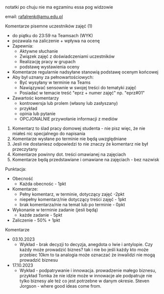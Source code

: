 notatki po chuju nie ma egzaminu essa pog widzowie

email: rafalrenk@amu.edu.pl

Komentarze pisemne uczestników zajęć (1)
- do piątku do 23:59 na Teamsach (WYK)
- pozawala na zaliczenie + wpływa na ocenę
- Zapewnia:
	- Aktywne słuchanie
	- Związek zajęć z doświadczeniami uczestników
	- Realizację pracy w grupach
	- podstawę wystawienia oceny
- Komentarze regularnie nadsyłane stanowią podstawę ocenym końcowej
- Aby był uznany za pełnowartościowych:
	- Być wysyłany w terminie na Teams
	- Nawiązywać sensownie w swojej treści do tematyki zajęć
	- Posiadać w temacie treść "eprz + numer zajęć" np. "eprz#01"
- Zawartośc komentarzy
	- kontrowersja lub prolem (własny lub zasłyszany)
	- przykład
	- opinia lub pytanie
	- OPCJONALNIE przywołanie informacji z mediów
1. Komentarz to ślad pracy domowej studenta - nie pisz więc, że nie miałeś nic specjalnego do napisania
2. Komentarze wysłane po terminie nie będą uwzględniane
3. Jesli nie dostaniesz odpowiedzi to nie znaczy że komentarz nie był przeczytany
4. Komentarze powinny dot. treści omawianej na zajęciach
5. Komentarze będą przedstawiane i omawiane na zajęciach - bez nazwisk

Punktacja:
- Obecność
	- Każda obecnośc - 1pkt
- Komentarze:
	- Pełny komentarz, w terminie, dotyczący zajęć -2pkt
	- niepełny komentarz/nie dotyczący treści zajęć - 1pkt
	- brak komentarza/nie na temat lub po terminie - 0pkt
- Wykonanie w terminie zadanie (jesli będą)
	- każde zadanie - 5pkt
- Zaliczenie - 50% + 1pkt


Komentarze
- 03.10.2023
	- Wykład - brak decyzji to decyzja, anegdota o lwie i antylopie. Czy każdy może prowadzić biznes? tak i nie bo jeśli każdy kto może przebiec 10km to ta analogia może oznaczać że inwalidzi nie mogą prowadzić biznesu
- 17.10.2023
	- Wykład - podpatrywanie i innowacja. prowadzenie małego biznesu, przykład Tomka że nie idzie może w innowacje ale podpatruje nie tylko biznesy ale też co jest potrzebne w danym okresie. Steven Jorgson - where good ideas come from.

